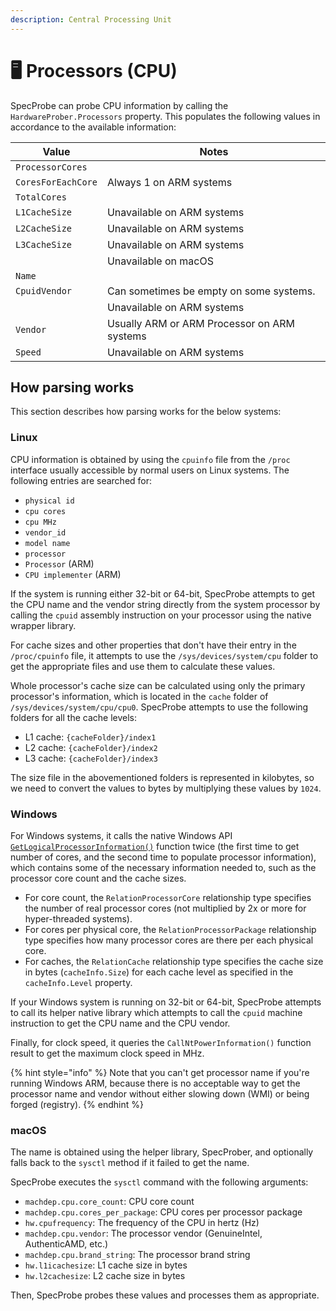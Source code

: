```yaml
---
description: Central Processing Unit
---
```


# 🖥 Processors (CPU)

SpecProbe can probe CPU information by calling the `HardwareProber.Processors` property. This populates the following values in accordance to the available information:

| Value              | Notes                                       |
| ------------------ | ------------------------------------------- |
| `ProcessorCores`   |                                             |
| `CoresForEachCore` | Always 1 on ARM systems                     |
| `TotalCores`       |                                             |
| `L1CacheSize`      | Unavailable on ARM systems                  |
| `L2CacheSize`      | Unavailable on ARM systems                  |
| `L3CacheSize`      | Unavailable on ARM systems                  |
|                    | Unavailable on macOS                        |
| `Name`             |                                             |
| `CpuidVendor`      | Can sometimes be empty on some systems.     |
|                    | Unavailable on ARM systems                  |
| `Vendor`           | Usually ARM or ARM Processor on ARM systems |
| `Speed`            | Unavailable on ARM systems                  |

## How parsing works

This section describes how parsing works for the below systems:

### Linux

CPU information is obtained by using the `cpuinfo` file from the `/proc` interface usually accessible by normal users on Linux systems. The following entries are searched for:

* `physical id`
* `cpu cores`
* `cpu MHz`
* `vendor_id`
* `model name`
* `processor`
* `Processor` (ARM)
* `CPU implementer` (ARM)

If the system is running either 32-bit or 64-bit, SpecProbe attempts to get the CPU name and the vendor string directly from the system processor by calling the `cpuid` assembly instruction on your processor using the native wrapper library.

For cache sizes and other properties that don't have their entry in the `/proc/cpuinfo` file, it attempts to use the `/sys/devices/system/cpu` folder to get the appropriate files and use them to calculate these values.

Whole processor's cache size can be calculated using only the primary processor's information, which is located in the `cache` folder of `/sys/devices/system/cpu/cpu0`. SpecProbe attempts to use the following folders for all the cache levels:

* L1 cache: `{cacheFolder}/index1`
* L2 cache: `{cacheFolder}/index2`
* L3 cache: `{cacheFolder}/index3`

The size file in the abovementioned folders is represented in kilobytes, so we need to convert the values to bytes by multiplying these values by `1024`.

### Windows

For Windows systems, it calls the native Windows API [`GetLogicalProcessorInformation()`](https://learn.microsoft.com/en-gb/windows/win32/api/sysinfoapi/nf-sysinfoapi-getlogicalprocessorinformation) function twice (the first time to get number of cores, and the second time to populate processor information), which contains some of the necessary information needed to, such as the processor core count and the cache sizes.

* For core count, the `RelationProcessorCore` relationship type specifies the number of real processor cores (not multiplied by 2x or more for hyper-threaded systems).
* For cores per physical core, the `RelationProcessorPackage` relationship type specifies how many processor cores are there per each physical core.
* For caches, the `RelationCache` relationship type specifies the cache size in bytes (`cacheInfo.Size`) for each cache level as specified in the `cacheInfo.Level` property.

If your Windows system is running on 32-bit or 64-bit, SpecProbe attempts to call its helper native library which attempts to call the `cpuid` machine instruction to get the CPU name and the CPU vendor.

Finally, for clock speed, it queries the `CallNtPowerInformation()` function result to get the maximum clock speed in MHz.

{% hint style="info" %}
Note that you can't get processor name if you're running Windows ARM, because there is no acceptable way to get the processor name and vendor without either slowing down (WMI) or being forged (registry).
{% endhint %}

### macOS

The name is obtained using the helper library, SpecProber, and optionally falls back to the `sysctl` method if it failed to get the name.

SpecProbe executes the `sysctl` command with the following arguments:

* `machdep.cpu.core_count`: CPU core count
* `machdep.cpu.cores_per_package`: CPU cores per processor package
* `hw.cpufrequency`: The frequency of the CPU in hertz (Hz)
* `machdep.cpu.vendor`: The processor vendor (GenuineIntel, AuthenticAMD, etc.)
* `machdep.cpu.brand_string`: The processor brand string
* `hw.l1icachesize`: L1 cache size in bytes
* `hw.l2cachesize`: L2 cache size in bytes

Then, SpecProbe probes these values and processes them as appropriate.
